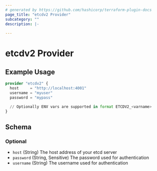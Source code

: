 ```yaml
---
# generated by https://github.com/hashicorp/terraform-plugin-docs
page_title: "etcdv2 Provider"
subcategory: ""
description: |-
  
---
```


# etcdv2 Provider



## Example Usage

```terraform
provider "etcdv2" {
  host     = "http://localhost:4001"
  username = "myuser"
  password = "mypass"

  // Optionally ENV vars are supported in format ETCDV2_<varname>
}
```

<!-- schema generated by tfplugindocs -->
## Schema

### Optional

- `host` (String) The host address of your etcd server
- `password` (String, Sensitive) The password used for authentication
- `username` (String) The username used for authentication
